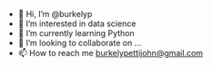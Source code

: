 - 👋 Hi, I’m @burkelyp
- 👀 I’m interested in data science
- 🌱 I’m currently learning Python
- 💞️ I’m looking to collaborate on ...
- 📫 How to reach me burkelypettijohn@gmail.com

<!---
burkelyp/burkelyp is a ✨ special ✨ repository because its `README.md` (this file) appears on your GitHub profile.
You can click the Preview link to take a look at your changes.
--->
